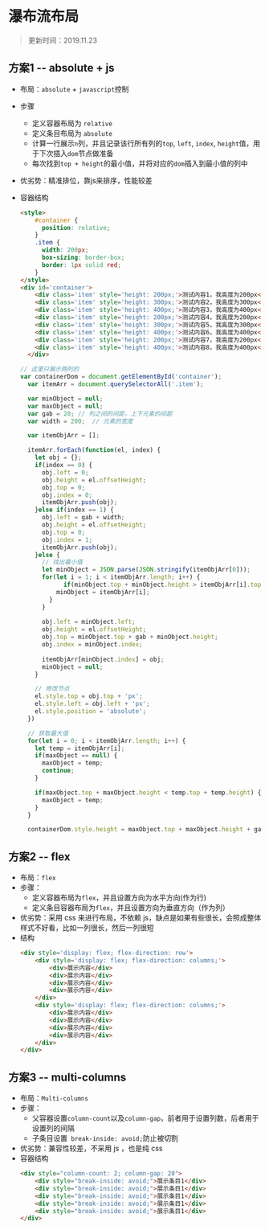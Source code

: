 # 瀑布流布局
> 更新时间：2019.11.23
## 方案1 -- absolute + js
* 布局：`absolute` + `javascript`控制
* 步骤
    * 定义容器布局为 `relative` 
    * 定义条目布局为 `absolute`
    * 计算一行展示`n`列，并且记录该行所有列的`top`, `left`, `index`, `height`值，用于下次插入`dom`节点做准备
    * 每次找到`top + height`的最小值，并将对应的`dom`插入到最小值的列中
* 优劣势：精准排位，靠js来排序，性能较差
* 容器结构
    ``` html
    <style>
        #container {
          position: relative;
        }
        .item {
          width: 200px;
          box-sizing: border-box;
          border: 1px solid red;
        }
    </style>
    <div id='container'>
        <div class='item' style='height: 200px;'>测试内容1，我高度为200px</div>
        <div class='item' style='height: 300px;'>测试内容2，我高度为300px</div>
        <div class='item' style='height: 400px;'>测试内容3，我高度为400px</div>
        <div class='item' style='height: 200px;'>测试内容4，我高度为200px</div>
        <div class='item' style='height: 300px;'>测试内容5，我高度为300px</div>
        <div class='item' style='height: 400px;'>测试内容6，我高度为400px</div>
        <div class='item' style='height: 200px;'>测试内容7，我高度为200px</div>
        <div class='item' style='height: 400px;'>测试内容8，我高度为400px</div>
      </div>
    ```

    ``` js
    // 这里只展示两列的
    var containerDom = document.getElementById('container');
      var itemArr = document.querySelectorAll('.item');
    
      var minObject = null;
      var maxObject = null;
      var gab = 20; // 列之间的间距，上下元素的间距
      var width = 200;  // 元素的宽度
    
      var itemObjArr = [];
    
      itemArr.forEach(function(el, index) {
        let obj = {};
        if(index == 0) {
          obj.left = 0;
          obj.height = el.offsetHeight;
          obj.top = 0;
          obj.index = 0;
          itemObjArr.push(obj);
        }else if(index == 1) {
          obj.left = gab + width;
          obj.height = el.offsetHeight;
          obj.top = 0;
          obj.index = 1;
          itemObjArr.push(obj);
        }else {
          // 找出最小值
          let minObject = JSON.parse(JSON.stringify(itemObjArr[0]));
          for(let i = 1; i < itemObjArr.length; i++) {
                if(minObject.top + minObject.height > itemObjArr[i].top + itemObjArr[i].height) {
              minObject = itemObjArr[i];
            }
          }
          
          obj.left = minObject.left;
          obj.height = el.offsetHeight;
          obj.top = minObject.top + gab + minObject.height;
          obj.index = minObject.index;
          
          itemObjArr[minObject.index] = obj;
          minObject = null;
        }
    
        // 修改节点
        el.style.top = obj.top + 'px';
        el.style.left = obj.left + 'px';
        el.style.position = 'absolute';
      })

      // 获取最大值
      for(let i = 0; i < itemObjArr.length; i++) {
        let temp = itemObjArr[i];
        if(maxObject == null) {
          maxObject = temp;
          continue;
        }
    
        if(maxObject.top + maxObject.height < temp.top + temp.height) {
          maxObject = temp;
        }
      }
    
      containerDom.style.height = maxObject.top + maxObject.height + gab + 'px';
    ```

## 方案2 -- flex
* 布局：`flex`
* 步骤：
    * 定义容器布局为`flex`，并且设置方向为水平方向(作为行)
    * 定义条目容器布局为`flex`，并且设置方向为垂直方向（作为列）
* 优劣势：采用 css 来进行布局，不依赖 js，缺点是如果有些很长，会照成整体样式不好看，比如一列很长，然后一列很短
* 结构
    ``` html
    <div style='display: flex; flex-direction: row'>
        <div style='display: flex; flex-direction: columns;'>
            <div>展示内容</div>
            <div>展示内容</div>
            <div>展示内容</div>
            <div>展示内容</div>
        </div>
        <div style='display: flex; flex-direction: columns;'>
            <div>展示内容</div>
            <div>展示内容</div>
            <div>展示内容</div>
            <div>展示内容</div>
        </div>
    </div>
    ```

## 方案3 -- multi-columns
* 布局：`Multi-columns`
* 步骤：
    * 父容器设置`column-count`以及`column-gap`，前者用于设置列数，后者用于设置列的间隔
    * 子条目设置` break-inside: avoid;`防止被切割
* 优劣势：兼容性较差，不采用 js ，也是纯 css
* 容器结构
    ``` html
    <div style="column-count: 2; column-gap: 20">
        <div style="break-inside: avoid;">展示条目1</div>
        <div style="break-inside: avoid;">展示条目1</div>
        <div style="break-inside: avoid;">展示条目1</div>
        <div style="break-inside: avoid;">展示条目1</div> 
        <div style="break-inside: avoid;">展示条目1</div>
    </div>
    ```